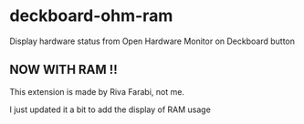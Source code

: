 # deckboard-ohm-ram
Display hardware status from Open Hardware Monitor on Deckboard button

## NOW WITH RAM !!
This extension is made by Riva Farabi, not me.

I just updated it a bit to add the display of RAM usage
